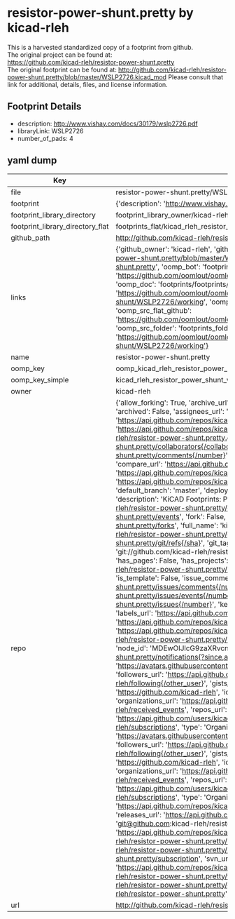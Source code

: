# resistor-power-shunt.pretty by kicad-rleh  
This is a harvested standardized copy of a footprint from github.  
The original project can be found at:  
https://github.com/kicad-rleh/resistor-power-shunt.pretty  
The original footprint can be found at:
http://github.com/kicad-rleh/resistor-power-shunt.pretty/blob/master/WSLP2726.kicad_mod
Please consult that link for additional, details, files, and license information.  
## Footprint Details
* description: http://www.vishay.com/docs/30179/wslp2726.pdf  
* libraryLink: WSLP2726  
* number_of_pads: 4  
## yaml dump  
| Key | Value |  
| --- | --- |  
| file | resistor-power-shunt.pretty/WSLP2726.kicad_mod |  
| footprint | {'description': 'http://www.vishay.com/docs/30179/wslp2726.pdf', 'libraryLink': 'WSLP2726', 'number_of_pads': 4} |  
| footprint_library_directory | footprint_library_owner/kicad-rleh_resistor-power-shunt.pretty |  
| footprint_library_directory_flat | footprints_flat/kicad_rleh_resistor_power_shunt_wslp2726/working |  
| github_path | http://github.com/kicad-rleh/resistor-power-shunt.pretty/blob/master/WSLP2726.kicad_mod |  
| links | {'github_owner': 'kicad-rleh', 'github_repo_name': 'resistor-power-shunt.pretty', 'github_src': 'http://github.com/kicad-rleh/resistor-power-shunt.pretty/blob/master/WSLP2726.kicad_mod', 'github_src_repo': 'https://github.com/kicad-rleh/resistor-power-shunt.pretty', 'oomp_bot': 'footprints/kicad_rleh_resistor_power_shunt_wslp2726/working', 'oomp_bot_github': 'https://github.com/oomlout/oomlout_oomp_footprint_bot/tree/main/footprints/kicad_rleh_resistor_power_shunt_wslp2726/working', 'oomp_doc': 'footprints/footprints/kicad-rleh/resistor-power-shunt/WSLP2726/working/', 'oomp_doc_github': 'https://github.com/oomlout/oomlout_oomp_footprint_doc/tree/main/footprints/footprints/kicad-rleh/resistor-power-shunt/WSLP2726/working', 'oomp_src_flat': 'footprints_flat/footprints_flat/kicad_rleh_resistor_power_shunt_wslp2726/working', 'oomp_src_flat_github': 'https://github.com/oomlout/oomlout_oomp_footprint_src/tree/main/footprints_flat/kicad_rleh_resistor_power_shunt_wslp2726/working', 'oomp_src_folder': 'footprints_folder/footprints_folder/kicad-rleh/resistor-power-shunt/WSLP2726/working', 'oomp_src_folder_github': 'https://github.com/oomlout/oomlout_oomp_footprint_src/tree/main/footprints_folder/kicad-rleh/resistor-power-shunt/WSLP2726/working'} |  
| name | resistor-power-shunt.pretty |  
| oomp_key | oomp_kicad_rleh_resistor_power_shunt_wslp2726 |  
| oomp_key_simple | kicad_rleh_resistor_power_shunt_wslp2726 |  
| owner | kicad-rleh |  
| repo | {'allow_forking': True, 'archive_url': 'https://api.github.com/repos/kicad-rleh/resistor-power-shunt.pretty/{archive_format}{/ref}', 'archived': False, 'assignees_url': 'https://api.github.com/repos/kicad-rleh/resistor-power-shunt.pretty/assignees{/user}', 'blobs_url': 'https://api.github.com/repos/kicad-rleh/resistor-power-shunt.pretty/git/blobs{/sha}', 'branches_url': 'https://api.github.com/repos/kicad-rleh/resistor-power-shunt.pretty/branches{/branch}', 'clone_url': 'https://github.com/kicad-rleh/resistor-power-shunt.pretty.git', 'collaborators_url': 'https://api.github.com/repos/kicad-rleh/resistor-power-shunt.pretty/collaborators{/collaborator}', 'comments_url': 'https://api.github.com/repos/kicad-rleh/resistor-power-shunt.pretty/comments{/number}', 'commits_url': 'https://api.github.com/repos/kicad-rleh/resistor-power-shunt.pretty/commits{/sha}', 'compare_url': 'https://api.github.com/repos/kicad-rleh/resistor-power-shunt.pretty/compare/{base}...{head}', 'contents_url': 'https://api.github.com/repos/kicad-rleh/resistor-power-shunt.pretty/contents/{+path}', 'contributors_url': 'https://api.github.com/repos/kicad-rleh/resistor-power-shunt.pretty/contributors', 'created_at': '2016-08-27T18:21:11Z', 'default_branch': 'master', 'deployments_url': 'https://api.github.com/repos/kicad-rleh/resistor-power-shunt.pretty/deployments', 'description': 'KiCAD Footprints: Power and shunt resistors', 'disabled': False, 'downloads_url': 'https://api.github.com/repos/kicad-rleh/resistor-power-shunt.pretty/downloads', 'events_url': 'https://api.github.com/repos/kicad-rleh/resistor-power-shunt.pretty/events', 'fork': False, 'forks': 0, 'forks_count': 0, 'forks_url': 'https://api.github.com/repos/kicad-rleh/resistor-power-shunt.pretty/forks', 'full_name': 'kicad-rleh/resistor-power-shunt.pretty', 'git_commits_url': 'https://api.github.com/repos/kicad-rleh/resistor-power-shunt.pretty/git/commits{/sha}', 'git_refs_url': 'https://api.github.com/repos/kicad-rleh/resistor-power-shunt.pretty/git/refs{/sha}', 'git_tags_url': 'https://api.github.com/repos/kicad-rleh/resistor-power-shunt.pretty/git/tags{/sha}', 'git_url': 'git://github.com/kicad-rleh/resistor-power-shunt.pretty.git', 'has_discussions': False, 'has_downloads': True, 'has_issues': True, 'has_pages': False, 'has_projects': True, 'has_wiki': True, 'homepage': None, 'hooks_url': 'https://api.github.com/repos/kicad-rleh/resistor-power-shunt.pretty/hooks', 'html_url': 'https://github.com/kicad-rleh/resistor-power-shunt.pretty', 'id': 66729267, 'is_template': False, 'issue_comment_url': 'https://api.github.com/repos/kicad-rleh/resistor-power-shunt.pretty/issues/comments{/number}', 'issue_events_url': 'https://api.github.com/repos/kicad-rleh/resistor-power-shunt.pretty/issues/events{/number}', 'issues_url': 'https://api.github.com/repos/kicad-rleh/resistor-power-shunt.pretty/issues{/number}', 'keys_url': 'https://api.github.com/repos/kicad-rleh/resistor-power-shunt.pretty/keys{/key_id}', 'labels_url': 'https://api.github.com/repos/kicad-rleh/resistor-power-shunt.pretty/labels{/name}', 'language': None, 'languages_url': 'https://api.github.com/repos/kicad-rleh/resistor-power-shunt.pretty/languages', 'license': None, 'merges_url': 'https://api.github.com/repos/kicad-rleh/resistor-power-shunt.pretty/merges', 'milestones_url': 'https://api.github.com/repos/kicad-rleh/resistor-power-shunt.pretty/milestones{/number}', 'mirror_url': None, 'name': 'resistor-power-shunt.pretty', 'network_count': 0, 'node_id': 'MDEwOlJlcG9zaXRvcnk2NjcyOTI2Nw==', 'notifications_url': 'https://api.github.com/repos/kicad-rleh/resistor-power-shunt.pretty/notifications{?since,all,participating}', 'open_issues': 0, 'open_issues_count': 0, 'organization': {'avatar_url': 'https://avatars.githubusercontent.com/u/21282019?v=4', 'events_url': 'https://api.github.com/users/kicad-rleh/events{/privacy}', 'followers_url': 'https://api.github.com/users/kicad-rleh/followers', 'following_url': 'https://api.github.com/users/kicad-rleh/following{/other_user}', 'gists_url': 'https://api.github.com/users/kicad-rleh/gists{/gist_id}', 'gravatar_id': '', 'html_url': 'https://github.com/kicad-rleh', 'id': 21282019, 'login': 'kicad-rleh', 'node_id': 'MDEyOk9yZ2FuaXphdGlvbjIxMjgyMDE5', 'organizations_url': 'https://api.github.com/users/kicad-rleh/orgs', 'received_events_url': 'https://api.github.com/users/kicad-rleh/received_events', 'repos_url': 'https://api.github.com/users/kicad-rleh/repos', 'site_admin': False, 'starred_url': 'https://api.github.com/users/kicad-rleh/starred{/owner}{/repo}', 'subscriptions_url': 'https://api.github.com/users/kicad-rleh/subscriptions', 'type': 'Organization', 'url': 'https://api.github.com/users/kicad-rleh'}, 'owner': {'avatar_url': 'https://avatars.githubusercontent.com/u/21282019?v=4', 'events_url': 'https://api.github.com/users/kicad-rleh/events{/privacy}', 'followers_url': 'https://api.github.com/users/kicad-rleh/followers', 'following_url': 'https://api.github.com/users/kicad-rleh/following{/other_user}', 'gists_url': 'https://api.github.com/users/kicad-rleh/gists{/gist_id}', 'gravatar_id': '', 'html_url': 'https://github.com/kicad-rleh', 'id': 21282019, 'login': 'kicad-rleh', 'node_id': 'MDEyOk9yZ2FuaXphdGlvbjIxMjgyMDE5', 'organizations_url': 'https://api.github.com/users/kicad-rleh/orgs', 'received_events_url': 'https://api.github.com/users/kicad-rleh/received_events', 'repos_url': 'https://api.github.com/users/kicad-rleh/repos', 'site_admin': False, 'starred_url': 'https://api.github.com/users/kicad-rleh/starred{/owner}{/repo}', 'subscriptions_url': 'https://api.github.com/users/kicad-rleh/subscriptions', 'type': 'Organization', 'url': 'https://api.github.com/users/kicad-rleh'}, 'private': False, 'pulls_url': 'https://api.github.com/repos/kicad-rleh/resistor-power-shunt.pretty/pulls{/number}', 'pushed_at': '2017-02-02T01:22:39Z', 'releases_url': 'https://api.github.com/repos/kicad-rleh/resistor-power-shunt.pretty/releases{/id}', 'size': 0, 'ssh_url': 'git@github.com:kicad-rleh/resistor-power-shunt.pretty.git', 'stargazers_count': 0, 'stargazers_url': 'https://api.github.com/repos/kicad-rleh/resistor-power-shunt.pretty/stargazers', 'statuses_url': 'https://api.github.com/repos/kicad-rleh/resistor-power-shunt.pretty/statuses/{sha}', 'subscribers_count': 2, 'subscribers_url': 'https://api.github.com/repos/kicad-rleh/resistor-power-shunt.pretty/subscribers', 'subscription_url': 'https://api.github.com/repos/kicad-rleh/resistor-power-shunt.pretty/subscription', 'svn_url': 'https://github.com/kicad-rleh/resistor-power-shunt.pretty', 'tags_url': 'https://api.github.com/repos/kicad-rleh/resistor-power-shunt.pretty/tags', 'teams_url': 'https://api.github.com/repos/kicad-rleh/resistor-power-shunt.pretty/teams', 'temp_clone_token': None, 'topics': [], 'trees_url': 'https://api.github.com/repos/kicad-rleh/resistor-power-shunt.pretty/git/trees{/sha}', 'updated_at': '2016-08-27T18:25:02Z', 'url': 'https://api.github.com/repos/kicad-rleh/resistor-power-shunt.pretty', 'visibility': 'public', 'watchers': 0, 'watchers_count': 0, 'web_commit_signoff_required': False} |  
| url | http://github.com/kicad-rleh/resistor-power-shunt.pretty |  

